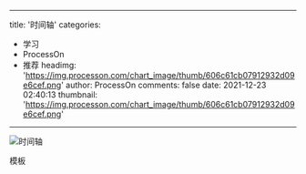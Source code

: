 
---
title: '时间轴'
categories: 
 - 学习
 - ProcessOn
 - 推荐
headimg: 'https://img.processon.com/chart_image/thumb/606c61cb07912932d09e6cef.png'
author: ProcessOn
comments: false
date: 2021-12-23 02:40:13
thumbnail: 'https://img.processon.com/chart_image/thumb/606c61cb07912932d09e6cef.png'
---

<div>   
<img class="thumb" alt="时间轴" src="https://img.processon.com/chart_image/thumb/606c61cb07912932d09e6cef.png" referrerpolicy="no-referrer">
<p>模板</p>  
</div>
            